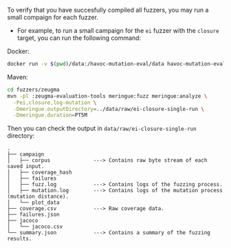 To verify that you have succesfully compiled all fuzzers, you may run a small compaign for each fuzzer. 

- For example, to run a small campaign for the `ei` fuzzer with the `closure` target, you can run the following command:

Docker:

```bash
docker run -v $(pwd)/data:/havoc-mutation-eval/data havoc-mutation-eval single ei closure /havoc-mutation-eval/data/raw/ei-closure-single-run PT5M
```

Maven:

```bash 
cd fuzzers/zeugma
mvn -pl :zeugma-evaluation-tools meringue:fuzz meringue:analyze \
  -Pei,closure,log-mutation \
  -Dmeringue.outputDirectory=../data/raw/ei-closure-single-run \
  -Dmeringue.duration=PT5M
```

Then you can check the output in `data/raw/ei-closure-single-run` directory:

```tree
.
├── campaign
│   ├── corpus              ---> Contains raw byte stream of each saved input.
│   ├── coverage_hash       
│   ├── failures
│   ├── fuzz.log            ---> Contains logs of the fuzzing process.
│   ├── mutation.log        ---> Contains logs of the mutation process (mutation distance).
│   └── plot_data
├── coverage.csv            ---> Raw coverage data.
├── failures.json
├── jacoco
│   └── jacoco.csv
└── summary.json            ---> Contains a summary of the fuzzing results.
```